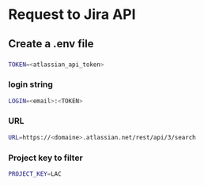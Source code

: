 # Request to Jira API

## Create a .env file
###

```sh
TOKEN=<atlassian_api_token>
```
### login string
```sh
LOGIN=<email>:<TOKEN>
```
### URL
```sh
URL=https://<domaine>.atlassian.net/rest/api/3/search
```
### Project key to filter
```sh
PROJECT_KEY=LAC
```
